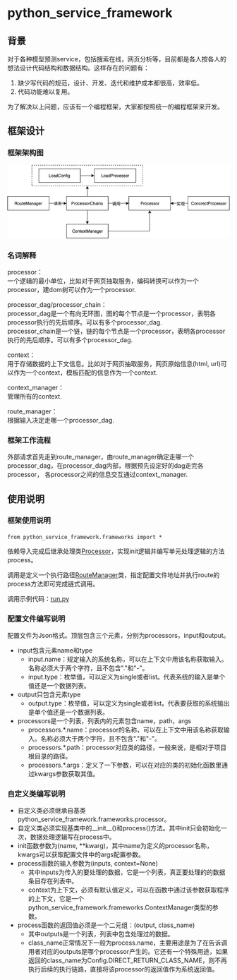 # python_service_framework

## 背景
对于各种模型预测service，包括搜索在线，网页分析等，目前都是各人按各人的想法设计代码结构和数据结构。这样存在的问题有：  

1. 缺少写代码的规范，设计、开发、迭代和维护成本都很高，效率低。
2. 代码功能难以复用。

为了解决以上问题，应该有一个编程框架，大家都按照统一的编程框架来开发。

## 框架设计

### 框架架构图
![架构图](framework.png)

### 名词解释
processor：  
一个逻辑的最小单位，比如对于网页抽取服务，编码转换可以作为一个processor，建dom树可以作为一个processor.

processor\_dag/processor\_chain：  
processor\_dag是一个有向无环图，图的每个节点是一个processor，表明各processor执行的先后顺序。可以有多个processor\_dag.  
processor\_chain是一个链，链的每个节点是一个processor，表明各processor执行的先后顺序。可以有多个processor\_dag.

context：  
用于存储数据的上下文信息。比如对于网页抽取服务，网页原始信息(html, url)可以作为一个context，模板匹配的信息作为一个context.

context\_manager：  
管理所有的context.

route\_manager：  
根据输入决定走哪一个processor_dag.

### 框架工作流程
外部请求首先走到route\_manager，由route\_manager确定走哪一个processor\_dag，在processor\_dag内部，根据预先设定好的dag走完各processor， 各processor之间的信息交互通过context\_manager.


## 使用说明

### 框架使用说明

`from python_service_framework.frameworks import * `

依赖导入完成后继承处理类[Processor](python_service_framework/frameworks/processor.py)，实现init逻辑并编写单元处理逻辑的方法process。

调用是定义一个执行路径[RouteManager](python_service_framework/frameworks/route_manager.py)类，指定配置文件地址并执行route的process方法即可完成链式调用。

调用示例代码：[run.py](python_service_framework/run.py)

### 配置文件编写说明

配置文件为Json格式。顶层包含三个元素，分别为processors，input和output。

- input包含元素name和type
    - input.name：规定输入的系统名称，可以在上下文中用该名称获取输入。名称必须大于两个字符，且不包含"."和"-"。
    - input.type：枚举值，可以定义为single或者list。代表系统的输入是单个值还是一个数据列表。
- output只包含元素type
    - output.type：枚举值，可以定义为single或者list。代表要获取的系统输出是单个值还是一个数据列表。
- processors是一个列表，列表内的元素包含name，path，args
    - processors.*.name：processor的名称，可以在上下文中用该名称获取输入。名称必须大于两个字符，且不包含"."和"-"。
    - processors.*.path：processor对应类的路径，一般来说，是相对于项目根目录的路径。
    - processors.*.args：定义了一下参数，可以在对应的类的初始化函数里通过kwargs参数获取其值。

### 自定义类编写说明

- 自定义类必须继承自基类python_service_framework.frameworks.processor。 
- 自定义类必须实现基类中的\_\_init\_\_()和process()方法。其中init只会初始化一次，数据处理逻辑写在process中。
- init函数参数为(name, **kwarg)，其中name为定义的processor名称，kwargs可以获取配置文件中的args配置参数。
- process函数的输入参数为(inputs, context=None)
    - 其中inputs为传入的要处理的数据，它是一个列表，真正要处理的的数据条目存在列表中。
    - context为上下文，必须有默认值定义，可以在函数中通过该参数获取程序的上下文，它是一个python_service_framework.frameworks.ContextManager类型的参数。
- process函数的返回值必须是一个二元组：(output, class_name)
    - 其中outputs是一个列表，列表中包含处理过的数据。
    - class_name正常情况下一般为process.name，主要用途是为了在告诉调用者对应的outputs是哪个processor产生的。它还有一个特殊用途，如果返回的class_name为Config.DIRECT_RETURN_CLASS_NAME，则不再执行后续的执行链路，直接将该processor的返回值作为系统返回值。
